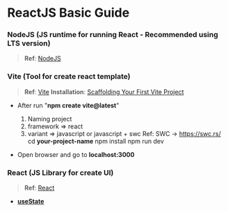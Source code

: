# ReactJS Basic Guide

### NodeJS (JS runtime for running React - Recommended using LTS version)
> **Ref**: [NodeJS](https://nodejs.org/en)

### Vite (Tool for create react template)
> **Ref**: [Vite](https://vitejs.dev/)
> **Installation**: [Scaffolding Your First Vite Project](https://vitejs.dev/guide/#scaffolding-your-first-vite-project)
- After run "**npm create vite@latest**"
	1) Naming project
	2) framework => react
	3) variant => javascript or javascript + swc
		Ref: SWC -> https://swc.rs/
	cd **your-project-name**
	npm install
	npm run dev

- Open browser and go to **localhost:3000**

### React (JS Library for create UI)
> **Ref**: [React](https://react.dev/)
- [**useState**](https://react.dev/reference/react/useState)
